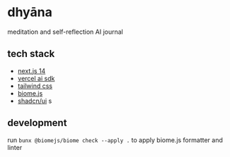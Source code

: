 # dhyāna
meditation and self-reflection AI journal

## tech stack

- [next.js 14](https://nextjs.org)
- [vercel ai sdk](https://github.com/vercel/ai)
- [tailwind css](https://tailwindcss.com)
- [biome.js](https://biomejs.dev)
- [shadcn/ui](https://ui.shadcn.com) s

## development

run `bunx @biomejs/biome check --apply .` to apply biome.js formatter and linter
